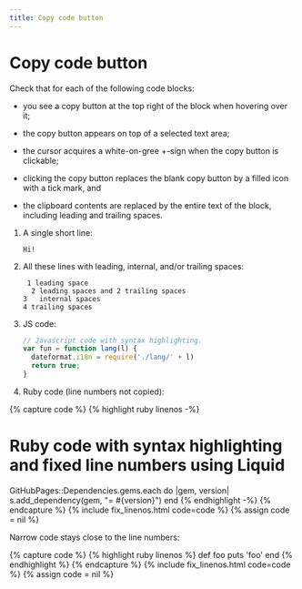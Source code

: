 ```yaml
---
title: Copy code button
---
```


# Copy code button

Check that for each of the following code blocks:

- you see a copy button at the top right of the block when hovering over it;

- the copy button appears on top of a selected text area;

- the cursor acquires a white-on-gree +-sign when the copy button is clickable;

- clicking the copy button replaces the blank copy button by a filled icon with a tick mark, and

- the clipboard contents are replaced by the entire text of the block, including leading and trailing spaces.

1.  A single short line:

    ```
    Hi!
    ```

1.  All these lines with leading, internal, and/or trailing spaces:

    ```
     1 leading space
      2 leading spaces and 2 trailing spaces  
    3   internal spaces
    4 trailing spaces    
    ```

1.  JS code:

    ```js
    // Javascript code with syntax highlighting.
    var fun = function lang(l) {
      dateformat.i18n = require('./lang/' + l)
      return true;
    }
    ```

1.  Ruby code (line numbers not copied):

{% capture code %}
{% highlight ruby linenos -%}
# Ruby code with syntax highlighting and fixed line numbers using Liquid
GitHubPages::Dependencies.gems.each do |gem, version|
  s.add_dependency(gem, "= #{version}")
end
{% endhighlight -%}
{% endcapture %}
{% include fix_linenos.html code=code %}
{% assign code = nil %}

Narrow code stays close to the line numbers:

{% capture code %}
{% highlight ruby linenos %}
def foo
  puts 'foo'
end
{% endhighlight %}
{% endcapture %}
{% include fix_linenos.html code=code %}
{% assign code = nil %}
